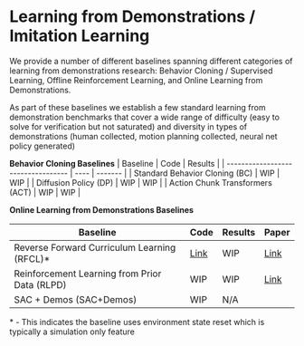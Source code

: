 # Learning from Demonstrations / Imitation Learning

We provide a number of different baselines spanning different categories of learning from demonstrations research: Behavior Cloning / Supervised Learning, Offline Reinforcement Learning, and Online Learning from Demonstrations.

As part of these baselines we establish a few standard learning from demonstration benchmarks that cover a wide range of difficulty (easy to solve for verification but not saturated) and diversity in types of demonstrations (human collected, motion planning collected, neural net policy generated)

**Behavior Cloning Baselines**
| Baseline                           | Code | Results |
| ---------------------------------- | ---- | ------- |
| Standard Behavior Cloning (BC) | WIP  | WIP     |
| Diffusion Policy (DP)                   | WIP  | WIP     |
| Action Chunk Transformers (ACT)    | WIP  | WIP     |


**Online Learning from Demonstrations Baselines**

| Baseline                                            | Code                                                                                | Results | Paper                                    |
| --------------------------------------------------- | ----------------------------------------------------------------------------------- | ------- | ---------------------------------------- |
| Reverse Forward Curriculum Learning (RFCL)* | [Link](https://github.com/haosulab/ManiSkill/blob/main/examples/baselines/rfcl) | WIP     | [Link](https://arxiv.org/abs/2405.03379) |
| Reinforcement Learning from Prior Data (RLPD)       | WIP                                                                                 | WIP     | [Link](https://arxiv.org/abs/2302.02948) |
| SAC + Demos (SAC+Demos)                             | WIP                                                                                 | N/A     |                                          |


\* - This indicates the baseline uses environment state reset which is typically a simulation only feature 